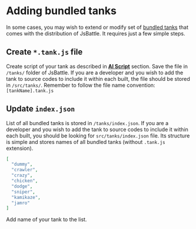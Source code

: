 # Adding bundled tanks

In some cases, you may wish to extend or modify set of [bundled tanks](../manual/bundled_tanks.md) that comes with the distribution of JsBattle. It requires just a few simple steps.

## Create `*.tank.js` file
Create script of your tank as described in [**AI Script**](../manual/ai_script.md) section. Save the file in `/tanks/` folder of JsBattle. If you are a developer and you wish to add the tank to source codes to include it within each built, the file should be stored in `/src/tanks/`. Remember to follow the file name convention: `[tankName].tank.js`

## Update `index.json`
List of all bundled tanks is stored in `/tanks/index.json`. If you are a developer and you wish to add the tank to source codes to include it within each built, you should be looking for `src/tanks/index.json` file. Its structure is simple and stores names of all bundled tanks (without `.tank.js` extension).

```json
[
  "dummy",
  "crawler",
  "crazy",
  "chicken",
  "dodge",
  "sniper",
  "kamikaze",
  "jamro"
]
```
Add name of your tank to the list.
